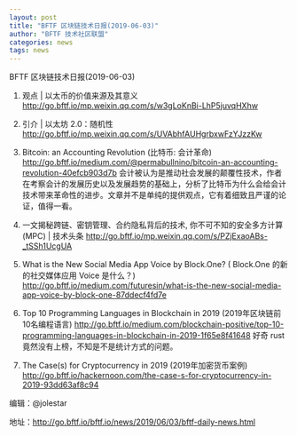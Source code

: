 ```yaml
---
layout: post
title: "BFTF 区块链技术日报(2019-06-03)"
author: "BFTF 技术社区联盟"
categories: news
tags: news
---
```


BFTF 区块链技术日报(2019-06-03)

1. 观点 | 以太币的价值来源及其意义 <http://go.bftf.io/mp.weixin.qq.com/s/w3gLoKnBi-LhP5juvqHXhw>

2. 引介 | 以太坊 2.0：随机性 <http://go.bftf.io/mp.weixin.qq.com/s/UVAbhfAUHgrbxwFzYJzzKw>

3. Bitcoin: an Accounting Revolution (比特币: 会计革命) <http://go.bftf.io/medium.com/@permabullnino/bitcoin-an-accounting-revolution-40efcb903d7b> 
   会计被认为是推动社会发展的颠覆性技术，作者在考察会计的发展历史以及发展趋势的基础上，分析了比特币为什么会给会计技术带来革命性的进步。文章并不是单纯的提供观点，它有着细致且严谨的论证，值得一看。

6. 一文揭秘跨链、密钥管理、合约隐私背后的技术, 你不可不知的安全多方计算(MPC) | 技术头条 <http://go.bftf.io/mp.weixin.qq.com/s/PZjExaoABs-_tSSh1UcgUA>

8. What is the New Social Media App Voice by Block.One? ( Block.One 的新的社交媒体应用 Voice 是什么？) <http://go.bftf.io/medium.com/futuresin/what-is-the-new-social-media-app-voice-by-block-one-87ddecf4fd7e>

6. Top 10 Programming Languages in Blockchain in 2019 (2019年区块链前10名编程语言) <http://go.bftf.io/medium.com/blockchain-positive/top-10-programming-languages-in-blockchain-in-2019-1f65e8f41648> 好奇 rust 竟然没有上榜，不知是不是统计方式的问题。

7. The Case(s) for Cryptocurrency in 2019 (2019年加密货币案例) <http://go.bftf.io/hackernoon.com/the-case-s-for-cryptocurrency-in-2019-93dd63af8c94>

   

编辑：@jolestar

地址：http://go.bftf.io/bftf.io/news/2019/06/03/bftf-daily-news.html